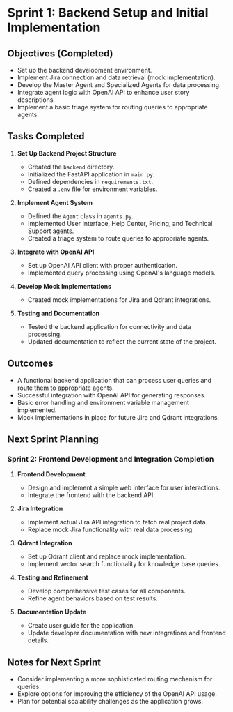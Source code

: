 # Sprint 1: Backend Setup and Initial Implementation

## Objectives (Completed)

- Set up the backend development environment.
- Implement Jira connection and data retrieval (mock implementation).
- Develop the Master Agent and Specialized Agents for data processing.
- Integrate agent logic with OpenAI API to enhance user story descriptions.
- Implement a basic triage system for routing queries to appropriate agents.

## Tasks Completed

1. **Set Up Backend Project Structure**
   - Created the `backend` directory.
   - Initialized the FastAPI application in `main.py`.
   - Defined dependencies in `requirements.txt`.
   - Created a `.env` file for environment variables.

2. **Implement Agent System**
   - Defined the `Agent` class in `agents.py`.
   - Implemented User Interface, Help Center, Pricing, and Technical Support agents.
   - Created a triage system to route queries to appropriate agents.

3. **Integrate with OpenAI API**
   - Set up OpenAI API client with proper authentication.
   - Implemented query processing using OpenAI's language models.

4. **Develop Mock Implementations**
   - Created mock implementations for Jira and Qdrant integrations.

5. **Testing and Documentation**
   - Tested the backend application for connectivity and data processing.
   - Updated documentation to reflect the current state of the project.

## Outcomes

- A functional backend application that can process user queries and route them to appropriate agents.
- Successful integration with OpenAI API for generating responses.
- Basic error handling and environment variable management implemented.
- Mock implementations in place for future Jira and Qdrant integrations.

## Next Sprint Planning

### Sprint 2: Frontend Development and Integration Completion

1. **Frontend Development**
   - Design and implement a simple web interface for user interactions.
   - Integrate the frontend with the backend API.

2. **Jira Integration**
   - Implement actual Jira API integration to fetch real project data.
   - Replace mock Jira functionality with real data processing.

3. **Qdrant Integration**
   - Set up Qdrant client and replace mock implementation.
   - Implement vector search functionality for knowledge base queries.

4. **Testing and Refinement**
   - Develop comprehensive test cases for all components.
   - Refine agent behaviors based on test results.

5. **Documentation Update**
   - Create user guide for the application.
   - Update developer documentation with new integrations and frontend details.

## Notes for Next Sprint

- Consider implementing a more sophisticated routing mechanism for queries.
- Explore options for improving the efficiency of the OpenAI API usage.
- Plan for potential scalability challenges as the application grows.
